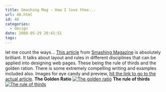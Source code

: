 ```yaml
---
title: Smashing Mag - How I love thee...
url: 48.html
id: 48
categories:
  - design
date: 2008-05-29 20:41:51
tags:
---
```


let me count the ways... [This article](http://www.smashingmagazine.com/2008/05/29/applying-divine-proportion-to-web-design/) from [Smashing Magazine](http://www.smashingmagazine.com/) is absolutely brilliant. It talks about layout and rules in different disciplines that can be applied into designing web pages. These being the rule of thirds and the golden ration. There is some extremely compelling writing and examples included also. Images for eye candy and preview, [hit the link to go to the actual article](http://www.smashingmagazine.com/2008/05/29/applying-divine-proportion-to-web-design/). **The Golden Ratio** [![](http://www.infofoundry.net/wp-content/uploads/2008/06/404user2-300x266.jpg "The golden ratio")](http://www.infofoundry.net/wp-content/uploads/2008/06/404user2.jpg) **The rule of thirds** [![](http://www.infofoundry.net/wp-content/uploads/2008/06/demandw-300x255.jpg "The rule of thirds")](http://www.infofoundry.net/wp-content/uploads/2008/06/demandw.jpg)